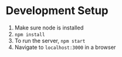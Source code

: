 # Development Setup
1. Make sure node is installed
1. `npm install`
1. To run the server, `npm start`
1. Navigate to `localhost:3000` in a browser